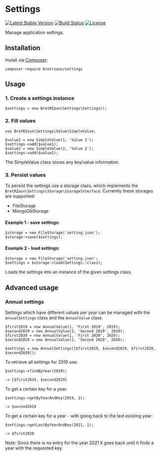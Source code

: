 # Settings
[![Latest Stable Version](https://poser.pugx.org/bretrzaun/settings/v)](//packagist.org/packages/bretrzaun/settings)
[![Build Status](https://travis-ci.org/bretrzaun/settings.svg?branch=master)](https://travis-ci.org/bretrzaun/settings)
[![License](https://poser.pugx.org/bretrzaun/settings/license)](//packagist.org/packages/bretrzaun/settings)

Manage application settings.

## Installation

Install via [Composer](https://getcomposer.org):
```
composer require bretrzaun/settings
```

## Usage

### 1. Create a settings instance

```
$settings = new BretRZaun\Settings\Settings();
```

### 2. Fill values

```
use BretRZaun\Settings\Value\SimpleValue;

$value1 = new SimpleValue(1, 'Value 1');
$settings->add($value1);
$value2 = new SimpleValue(2, 'Value 2');
$settings->add($value2);
```

The SimpleValue class stores any key/value information.

### 3. Persist values

To persist the settings use a storage class, which implements the `BretRZaun\Settings\Storage\StorageInterface`.
Currently these storages are supported:

- FileStorage
- MongoDbStorage

#### Example 1 - save settings:
```
$storage = new FileStorage('setting.json');
$storage->save($settings);
```

#### Example 2 - load settings:
```
$storage = new FileStorage('setting.json';
$settings = $storage->load(Settings::class);
```

Loads the settings into an instance of the given settings class.

## Advanced usage

### Annual settings

Settings which have different values per year can be managed with the `AnnualSettings` class and the `AnnualValue` class.

```
$first2019 = new AnnualValue(1, 'First 2019', 2019);
$second2019 = new AnnualValue(2, 'Second 2019', 2019);
$first2020 = new AnnualValue(1, 'First 2020', 2020);
$second2020 = new AnnualValue(2, 'Second 2020', 2020);

$settings = new AnnualSettings([$first2019, $second2019, $first2020, $second2020]);
```

To retrieve all settings for 2019 use:

```
$settings->findByYear(2019);

-> [$first2019, $second2019]
```

To get a certain key for a year:
```
$settings->getByYearAndKey(2019, 2);

-> $second2019
```

To get a certain key for a year - with going back to the last existing year:

```
$settings->getLastByYearAndKey(2021, 1);

-> $first2020
```
Note: Since there is no entry for the year 2021 it goes back until it finds a year with the requested key.
